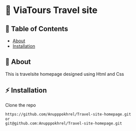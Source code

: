 # 🚀 ViaTours Travel site

## 📂 Table of Contents
- [About](#about)
- [Installation](#installation)


## 📖 About
This is travelsite homepage designed using Html and Css


## ⚡ Installation
Clone the repo

```bash
https://github.com/Anupppokhrel/Travel-site-homepage.git
or
git@github.com:Anupppokhrel/Travel-site-homepage.git
```